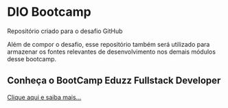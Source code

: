 # DIO Bootcamp
Repositório criado para o desafio GitHub

Além de compor o desafio, esse repositório também será utilizado para armazenar os fontes relevantes de desenvolvimento nos demais módulos desse bootcamp.

## Conheça o BootCamp Eduzz Fullstack Developer
[Clique aqui e saiba mais...](https://www.dio.me/bootcamp/eduzz-fullstack-developer/)


